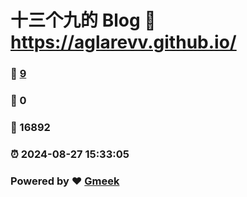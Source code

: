 # 十三个九的 Blog :link: https://aglarevv.github.io/ 
### :page_facing_up: [9](https://aglarevv.github.io//tag.html) 
### :speech_balloon: 0 
### :hibiscus: 16892 
### :alarm_clock: 2024-08-27 15:33:05 
### Powered by :heart: [Gmeek](https://github.com/Meekdai/Gmeek)
